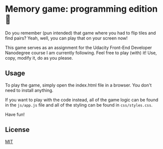 # Memory game: programming edition 🎉

Do you remember (pun intended) that game where you had to flip tiles and find pairs? Yeah, well, you can play that on your screen now!

This game serves as an assignment for the Udacity Front-End Developer Nanodegree course I am currently following. Feel free to play (with) it! Use, copy, modify it, do as you please.

## Usage

To play the game, simply open the index.html file in a browser. You don't need to install anything.

If you want to play with the code instead, all of the game logic can be found in the `js/app.js` file and all of the styling can be found in `css/styles.css`.

Have fun!

## License

[MIT](LICENCE.txt)